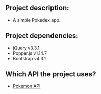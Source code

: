 ## Project description:
  - A simple Pokedex app.

## Project dependencies:
  - jQuery v3.3.1
  - Popper.js v1.14.7
  - Bootstrap v4.3.1

## Which API the project uses?
  - [Pokemon API](https://pokeapi.co/api/v2/pokemon/)

